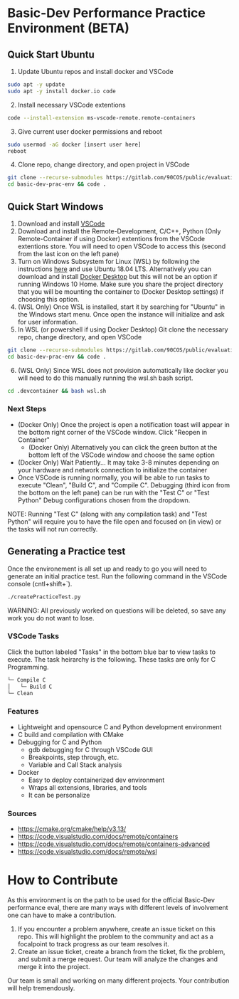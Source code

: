 # Basic-Dev Performance Practice Environment (BETA)

## Quick Start Ubuntu
1. Update Ubuntu repos and install docker and VSCode
```sh
sudo apt -y update
sudo apt -y install docker.io code
```
2. Install necessary VSCode extentions
```sh
code --install-extension ms-vscode-remote.remote-containers
```
3. Give current user docker permissions and reboot
```sh
sudo usermod -aG docker [insert user here]
reboot
```
4. Clone repo, change directory, and open project in VSCode
```sh
git clone --recurse-submodules https://gitlab.com/90COS/public/evaluation-prep/basic-dev-prac-env.git
cd basic-dev-prac-env && code .
```

## Quick Start Windows
1. Download and install [VSCode](https://code.visualstudio.com/)
2. Download and install the Remote-Development, C/C++, Python (Only Remote-Container if using Docker) extentions from the VSCode extentions store. You will need to open VSCode to access this (second from the last icon on the left pane)
3. Turn on Windows Subsystem for Linux (WSL) by following the instructions [here](https://docs.microsoft.com/en-us/windows/wsl/install-win10) and use Ubuntu 18.04 LTS. Alternatively you can download and install [Docker Desktop](https://www.docker.com/products/docker-desktop) but this will not be an option if running Windows 10 Home. Make sure you share the project directory that you will be mounting the container to (Docker Desktop settings) if choosing this option.
4. (WSL Only) Once WSL is installed, start it by searching for "Ubuntu" in the Windows start menu. Once open the instance will initialize and ask for user information.
5. In WSL (or powershell if using Docker Desktop) Git clone the necessary repo, change directory, and open VSCode
```sh
git clone --recurse-submodules https://gitlab.com/90COS/public/evaluation-prep/basic-dev-prac-env.git
cd basic-dev-prac-env && code .
```
6. (WSL Only) Since WSL does not provision automatically like docker you will need to do this manually running the wsl.sh bash script.
```sh
cd .devcontainer && bash wsl.sh
```

### Next Steps
- (Docker Only) Once the project is open a notification toast will appear in the bottom right corner of the VSCode window. Click "Reopen in Container"
  - (Docker Only) Alternatively you can click the green button at the bottom left of the VSCode window and choose the same option
- (Docker Only) Wait Patiently... It may take 3-8 minutes depending on your hardware and network connection to initialize the container
- Once VSCode is running normally, you will be able to run tasks to execute "Clean", "Build C", and "Compile C". Debugging (third icon from the bottom on the left pane) can be run with the "Test C" or "Test Python" Debug configurations chosen from the dropdown.

NOTE: Running "Test C" (along with any compilation task) and "Test Python" will require you to have the file open and focused on (in view) or the tasks will not run correctly.

## Generating a Practice test
Once the environement is all set up and ready to go you will need to generate an initial practice test. Run the following command in the VSCode console (cntl+shift+`).
```sh
./createPracticeTest.py
```
WARNING: All previously worked on questions will be deleted, so save any work you do not want to lose.

### VSCode Tasks
Click the button labeled "Tasks" in the bottom blue bar to view tasks to execute. The task heirarchy is the following. These tasks are only for C Programming.
```sh
└─ Compile C
│   └─ Build C
└─ Clean 
```

### Features
- Lightweight and opensource C and Python development environment
- C build and compilation with CMake
- Debugging for C and Python
  - gdb debugging for C through VSCode GUI
  - Breakpoints, step through, etc.
  - Variable and Call Stack analysis
- Docker
  - Easy to deploy containerized dev environment
  - Wraps all extensions, libraries, and tools
  - It can be personalize

### Sources
- https://cmake.org/cmake/help/v3.13/
- https://code.visualstudio.com/docs/remote/containers
- https://code.visualstudio.com/docs/remote/containers-advanced
- https://code.visualstudio.com/docs/remote/wsl

# How to Contribute
As this environment is on the path to be used for the official Basic-Dev performance eval, there are many ways with different levels of involvement one can have to make a contribution.
1. If you encounter a problem anywhere, create an issue ticket on this repo. This will highlight the problem to the community and act as a focalpoint to track progress as our team resolves it.
2. Create an issue ticket, create a branch from the ticket, fix the problem, and submit a merge request. Our team will analyze the changes and merge it into the project. 

Our team is small and working on many different projects. Your contribution will help tremendously.
